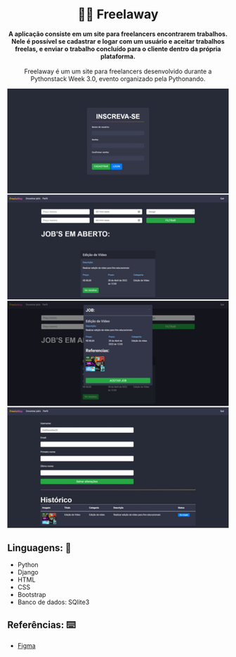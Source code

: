 <h1 align="center">👨‍💻 Freelaway</h1>
<p align="center">
  <strong>A aplicação consiste em um site para freelancers encontrarem trabalhos. Nele é possível se cadastrar e logar com um usuário e aceitar trabalhos freelas, e enviar o trabalho concluído para o cliente dentro da própria plataforma.</strong>
   <br>
   <br>
  <span>Freelaway é um um site para freelancers desenvolvido durante a Pythonstack Week 3.0, evento organizado pela Pythonando.</span>
</p>

<p align="center">
  <img src="templates/static/autenticacao/img/1.jpeg" alt="">
  <img src="templates/static/autenticacao/img/2.jpeg" alt="">
  <img src="templates/static/autenticacao/img/3.jpeg" alt="">
  <img src="templates/static/autenticacao/img/4.jpeg" alt="">
</p>



## Linguagens: 🚀

- Python
- Django
- HTML
- CSS
- Bootstrap
- Banco de dados: SQlite3

## Referências: ⌨️

- [Figma](https://www.figma.com/file/evD9GozIjqlfS70a0GHBcz/Untitled?node-id=0%3A1)

